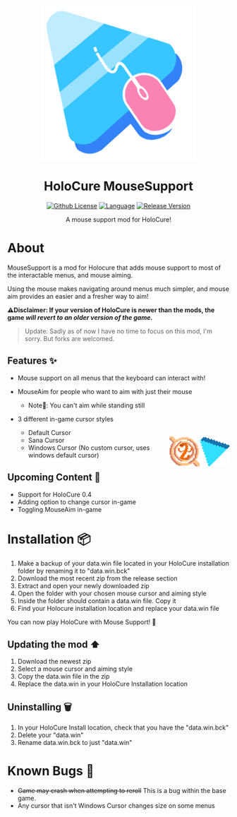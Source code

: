 <p align="center">
  <img width="350" height="350" src="https://github.com/t0-ot/HoloCure-MouseSupport/blob/main/Images/MouseSupport-logo.png" />
</p>

<h1 align="center">HoloCure MouseSupport</h1>

<div align="center">

  <a href="">[![Github License](https://flat.badgen.net/badge/license/MIT/blue)](https://raw.githubusercontent.com/t0-ot/HoloCure-MouseSupport/main/LICENSE)</a>
  <a href="">[![Language](https://img.shields.io/badge/Language-Game%20Maker%20Language-green&?style=flat-square&logo=data%3Aimage%2Fpng%3Bbase64%2CiVBORw0KGgoAAAANSUhEUgAAAA4AAAAOCAMAAAAolt3jAAAAZlBMVEX%2F%2F%2F%2F%2F%2F%2F%2F%2F%2F%2F%2F%2F%2F%2F%2F%2F%2F%2F%2F%2F%2F%2F%2F%2F%2F%2F%2F%2F%2F%2F%2F%2F%2F%2F%2F%2F%2F%2F%2F%2F%2F%2F%2F%2F%2F%2F%2F%2F%2F%2F%2F%2F%2F%2F%2F%2F%2F%2F%2F%2F%2F%2F%2F%2F%2F%2F%2F%2F%2F%2F%2F%2F%2F%2F%2F%2F%2F%2F%2F%2F%2F%2F%2F%2F%2F%2F%2F%2F%2F%2F%2F%2F%2F%2F%2F%2F%2F%2F%2F%2F%2F%2F%2F%2F%2F%2F%2F%2F%2F%2F%2F%2F%2F%2F%2F%2F%2F%2F%2F%2F%2F%2F%2F%2F%2F%2F%2F%2F%2F%2F%2F%2F%2F%2F%2BrG8stAAAAIXRSTlMABg0OFBkfcn1%2Bf4CBgoOFhoeIiouWmNDa5ebp8PX2%2B%2F6o6Vq%2BAAAAY0lEQVR42k2OWQ6AIAwFn%2BIOioobrnD%2FS4o0EeanmQxNAdErRFTWtsFq6%2BiiZozz0CSnTjYBwo0RkF8DWDLf51Ni9K%2FYdq0Fy3KAfzk97M7goK1F%2F4rGH9Kk1OlboQtEDIrmC%2BU3CVxTr%2FRMAAAAAElFTkSuQmCC)](https://www.yoyogames.com/gamemaker)</a>
  <a href="">![Release Version](https://img.shields.io/github/v/tag/t0-ot/Holocure-MouseSupport?label=version&style=flat-square&color=red)</a>

</div>

<p align="center">A mouse support mod for HoloCure!</p>

# About

MouseSupport is a mod for Holocure that adds mouse support to most of the interactable menus, and mouse aiming.

Using the mouse makes navigating around menus much simpler, and mouse aim provides an easier and a fresher way to aim!

**:warning:Disclaimer: If your version of HoloCure is newer than the mods, the game *will revert to an older version of the game.***

> Update: Sadly as of now I have no time to focus on this mod, I'm sorry. But forks are welcomed.

## Features :sparkles:

- Mouse support on all menus that the keyboard can interact with!
- MouseAim for people who want to aim with just their mouse
  - Note:memo:: You can't aim while standing still
- 3 different in-game cursor styles
  - Default Cursor
  
  <img align="right" src="https://github.com/t0-ot/HoloCure-MouseSupport/blob/main/Images/Default-Cursor.png">
  <img align="right" width="68" height="68" src="https://github.com/t0-ot/HoloCure-MouseSupport/blob/main/Images/Sana-Cursor.png">
  
  - Sana Cursor
  - Windows Cursor (No custom cursor, uses windows default cursor)

## Upcoming Content :construction:

- Support for HoloCure 0.4
- Adding option to change cursor in-game
- Toggling MouseAim in-game

# Installation :package:

1. Make a backup of your data.win file located in your HoloCure installation folder by renaming it to "data.win.bck"
2. Download the most recent zip from the release section
3. Extract and open your newly downloaded zip
4. Open the folder with your chosen mouse cursor and aiming style
5. Inside the folder should contain a data.win file. Copy it
6. Find your Holocure installation location and replace your data.win file

You can now play HoloCure with Mouse Support! :tada:

## Updating the mod :arrow_up:
  1. Download the newest zip
  2. Select a mouse cursor and aiming style
  3. Copy the data.win file in the zip
  4. Replace the data.win in your HoloCure Installation location
  
## Uninstalling :wastebasket:
  1. In your HoloCure Install location, check that you have the "data.win.bck"
  2. Delete your "data.win"
  3. Rename data.win.bck to just "data.win"
  
# Known Bugs :bug:
  - ~~Game may crash when attempting to reroll~~ This is a bug within the base game.
  - Any cursor that isn't Windows Cursor changes size on some menus
